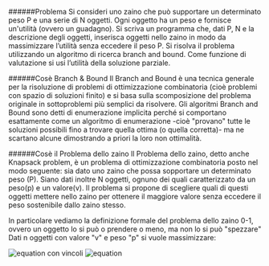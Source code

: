 ######Problema
Si consideri uno zaino che può supportare un determinato peso P e una serie di N
oggetti. Ogni oggetto ha un peso e fornisce un'utilità (ovvero un guadagno).
Si scriva un programma che, dati P, N e la descrizione degli oggetti, inserisca oggetti
nello zaino in modo da massimizzare l’utilità senza eccedere il peso P. Si risolva il problema utilizzando un algoritmo di ricerca branch and bound.
Come funzione di valutazione si usi l’utilità della soluzione parziale.

######Cosè Branch & Bound
Il Branch and Bound è una tecnica generale per la risoluzione di problemi di ottimizzazione combinatoria (cioè problemi con spazio di soluzioni finito) e si basa sulla scomposizione del problema originale in sottoproblemi più semplici da risolvere.
Gli algoritmi Branch and Bound sono detti di enumerazione implicita perché si comportano esattamente come un algoritmo di enumerazione -cioè "provano" tutte le soluzioni possibili fino a trovare quella ottima (o quella corretta)- ma ne scartano alcune dimostrando a priori la loro non ottimalità.

######Cosè il Problema dello zaino
Il Problema dello zaino, detto anche Knapsack problem, è un problema di ottimizzazione combinatoria posto nel modo seguente: sia dato uno zaino che possa sopportare un determinato peso (P). Siano dati inoltre N oggetti, ognuno dei quali caratterizzato da un peso(p) e un valore(v). Il problema si propone di scegliere quali di questi oggetti mettere nello zaino per ottenere il maggiore valore senza eccedere il peso sostenibile dallo zaino stesso.

In particolare vediamo la definizione formale del problema dello zaino 0-1, ovvero un oggetto lo si può o prendere o meno, ma non lo si può "spezzare"
Dati n oggetti con valore "v" e peso "p" si vuole massimizzare:

![equation](http://bit.ly/16uSZhU) con vincoli ![equation](http://bit.ly/1LQrLD2)
